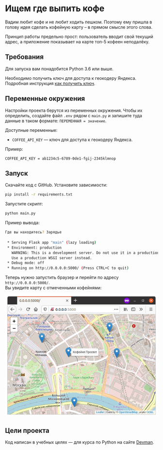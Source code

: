 # Ищем где выпить кофе

Вадим любит кофе и не любит ходить пешком. Поэтому ему пришла в голову идея сделать кофейную карту – в прямом смысле этого слова.

Принцип работы предельно прост: пользователь вводит свой текущий адрес, а приложение показывает на карте топ-5 кофеен неподалёку.

## Требования

Для запуска вам понадобится Python 3.6 или выше.

Необходимо получить ключ для доступа к геокодеру Яндекса. Подробная инструкция [как получить ключ](https://yandex.ru/dev/maps/geocoder/).

## Переменные окружения

Настройки проекта берутся из переменных окружения. Чтобы их определить, создайте файл `.env` рядом с `main.py` и запишите туда данные в таком формате: `ПЕРЕМЕННАЯ = значение`.

Доступные переменные:

- `COFFEE_API_KEY` — ключ для доступа к геокодеру Яндекса. 

Пример:

```env
COFFEE_API_KEY = ab1234c5-6789-0de1-fgij-2345klmnop
```

## Запуск

Скачайте код с GitHub. Установите зависимости:

```sh
pip install -r requirements.txt
```

Запустите скрипт:

```sh
python main.py
```

Пример вывода:
```sh
Где вы находитесь? Зарядье

 * Serving Flask app "main" (lazy loading)
 * Environment: production
   WARNING: This is a development server. Do not use it in a production deployment.
   Use a production WSGI server instead.
 * Debug mode: off
 * Running on http://0.0.0.0:5000/ (Press CTRL+C to quit)
```

Теперь нужно запустить браузер и перейти по адресу `http://0.0.0.0:5000/`.  
Вы увидите карту с отмеченными кофейнями:

![](browser.png)


## Цели проекта

Код написан в учебных целях — для курса по Python на сайте [Devman](https://dvmn.org).
